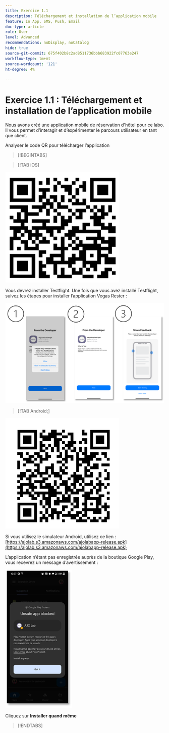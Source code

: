 ```yaml
---
title: Exercice 1.1
description: Téléchargement et installation de l’application mobile
feature: In App, SMS, Push, Email
doc-type: article
role: User
level: Advanced
recommendations: noDisplay, noCatalog
hide: true
source-git-commit: 675f402b8c2ad8511736bbb683922fc07763e247
workflow-type: tm+mt
source-wordcount: '121'
ht-degree: 4%

---
```



# Exercice 1.1 : Téléchargement et installation de l’application mobile

Nous avons créé une application mobile de réservation d&#39;hôtel pour ce labo. Il vous permet d’interagir et d’expérimenter le parcours utilisateur en tant que client.

Analyser le code QR pour télécharger l’application

>[!BEGINTABS]

>[!TAB iOS]

![Code QR pour iOS.](/help/assets/lab731-ios-qr-code.png)

Vous devrez installer Testflight. Une fois que vous avez installé Testflight, suivez les étapes pour installer l’application Vegas Rester :

![étapes d’installation d’iOS](/help/assets/lab731-install-ios.png)

>[!TAB Android;]

![Code QR pour Android](/help/assets/lab731-android-qr-code.png)

Si vous utilisez le simulateur Android, utilisez ce lien : [https://ajolab.s3.amazonaws.com/ajolabapp-release.apk](https://ajolab.s3.amazonaws.com/ajolabapp-release.apk)

L’application n’étant pas enregistrée auprès de la boutique Google Play, vous recevrez un message d’avertissement :

![Écran d’avertissement Android](/help/assets/lab731-install-android.png)

Cliquez sur **Installer quand même**

>[!ENDTABS]

